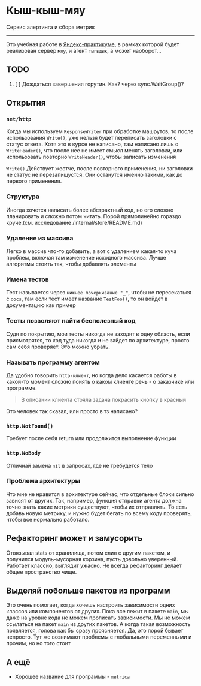 # Кыш-кыш-мяу

Сервис алертинга и сбора метрик

----

Это учебная работе в [Яндекс-практикуме](https://practicum.yandex.ru), в рамках которой будет реализован сервер `мяу`, и агент `тыгыдык`, а может наоборот...

## TODO

1. [ ] Дождаться завершения горутин. Как? через sync.WaitGroup()?


## Открытия

### `net/http`

Когда мы используем `ResponseWriter` при обработке машрутов, то после использования `Write()`, уже нельзя будет переписать заголовки с статус ответа. Хотя это в курсе не написано, там написано лишь о `WriteHeader()`, что после нее не имеет смысл менять заголовки, или использовать повторно `WriteHeader()`, чтобы записать изменения

`Write()` Действует жестче, после повторного применения, ни заголовки не статус не перезапишустся. Они останутся именно такими, как до первого применения. 

### Структура

Иногда хочется написать более абстрактный код, но его сложно планировать и сложно потом читать. Порой прямолинейно гораздо круче.(см. исследование /internal/store/README.md)

### Удаление из массива

Легко в массив что-то добавить, а вот с удалением какая-то куча проблем, включая там изменение исходного массива. Лучше алгоритмы стоить так, чтобы добавлять элементы

### Имена тестов

Тест называется через `нижнее почеркивание "_"`, чтобы не пересекаться с `docs`, там если тест имеет название `TestFoo()`, то он войдет в документацию как пример

### Тесты позволяют найти бесполезный код

Судя по покрытию, мои тесты никогда не заходят в одну область, если присмотрятся, то код туда никогда и не зайдет по архитектуре, просто сам себя проверяет. Это можно убрать. 

### Называть программу агентом

Да удобно говорить `http-клиент`, но когда дело касается работы в какой-то момент сложно понять о каком клиенте речь - о заказчике или программе.

> В описании клиента стояла задача покрасить кнопку в красный

Это человек так сказал, или просто в тз написано?

### `http.NotFound()`

Требует после себя return или продолжится выполнение функции

### `http.NoBody`

Отличнай замена `nil` в запросах, где не требудется тело

### Проблема архитектуры

Что мне не нравится в архитектуре сейчас, что отдельные блоки сильно зависят от других. Так, например, функция отправки агента должна точно знать какие метрики существуют, чтобы их отправлять. То есть добавь новую метрику, и нужно будет бегать по всему коду проверять, чтобы все нормально работало. 

## Рефакторинг может и замусорить

Отвязывал stats от хранилища, потом слил с другим пакетом, и получился модуль-мусорная корзина, пусть довольно уверенный. Работает классно, выглядит ужасно. Не всегда рефакторинг делает общее пространство чище.

## Выделяй побольше пакетов из программ

Это очень помогает, когда хочешь настроить зависимости одних классов или компонентов от других. Пока все лежит в пакете `main`, мы даже на уровне кода не можем прописать зависимости. Мы не можем ссылаться на пакет `main` из других пакетов. А когда такая возможность появляется, голова как бы сразу проясняется. Да, это порой бывает непросто. Тут же вознимают проблемы с глобальными переменными и прочим, но но того стоит

## А ещё

+ Хорошее название для программы - `metrica`
